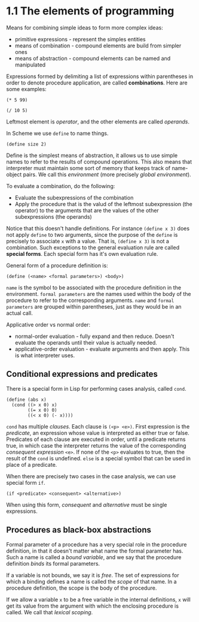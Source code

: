 # 1.1 The elements of programming

Means for combining simple ideas to form more complex ideas:

* primitive expressions - represent the simples entities
* means of combination - compound elements are build from simpler ones
* means of abstraction - compound elements can be named and manipulated

Expressions formed by delimiting a list of expressions within parentheses in
order to denote procedure application, are called **combinations**. Here are
some examples:

    (* 5 99)

    (/ 10 5)

Leftmost element is *operator*, and the other elements are called *operands*.

In Scheme we use `define` to name things.

    (define size 2)

Define is the simplest means of abstraction, it allows us to use simple names
to refer to the results of compound operations. This also means that
interpreter must maintain some sort of memory that keeps track of name-object
pairs. We call this *environment* (more precisely *global environment*).

To evaluate a combination, do the following:

* Evaluate the subexpressions of the combination
* Apply the procedure that is the valud of the leftmost subexpression (the
  operator) to the arguments that are the values of the other subexpressions
  (the operands)

Notice that this doesn't handle definitions. For instance `(define x 3)` does
not apply `define` to two arguments, since the purpose of the `define` is
precisely to associate `x` with a value. That is, `(define x 3)` is not a
combination. Such exceptions to the general evaluation rule are called
**special forms**. Each special form has it's own evaluation rule.

General form of a procedure definition is:

    (define (<name> <formal parameters>) <body>)

`name` is the symbol to be associated with the procedure definition in the
environment. `formal parameters` are the names used within the body of the
procedure to refer to the corresponding arguments. `name` and `formal
parameters` are grouped within parentheses, just as they would be in an
actual call.

Applicative order vs normal order:

* normal-order evaluation - fully expand and then reduce. Doesn't evaluate the
  operands until their value is actually needed.
* applicative-order evaluation - evaluate arguments and then apply. This is
  what interpreter uses.

## Conditional expressions and predicates

There is a special form in Lisp for performing cases analysis, called `cond`.

    (define (abs x)
      (cond ((> x 0) x)
            ((= x 0) 0)
            ((< x 0) (- x))))

`cond` has multiple *clauses*. Each clause is `(<p> <e>)`. First expression is
the *predicate*, an expression whose value is interpreted as either true or
false. Predicates of each clause are executed in order, until a predicate
returns true, in which case the interpreter returns the value of the
corresponding *consequent expression* `<e>`. If none of the `<p>` evaluates to
true, then the result of the `cond` is undefined. `else` is a special symbol
that can be used in place of a predicate.

When there are precisely two cases in the case analysis, we can use special
form `if`.

    (if <predicate> <consequent> <alternative>)

When using this form, *consequent* and *alternative* must be single
expressions.

## Procedures as black-box abstractions

Formal parameter of a procedure has a very special role in the procedure
definition, in that it doesn't matter what name the formal parameter has. Such
a name is called a *bound variable*, and we say that the procedure definition
*binds* its formal parameters.

If a variable is not bounds, we say it is *free*. The set of expressions for
which a binding defines a name is called the *scope* of that name. In a
procedure definition, the scope is the body of the procedure.

If we allow a variable `x` to be a free variable in the internal definitions,
`x` will get its value from the argument with which the enclosing procedure is
called. We call that *lexical scoping*.
